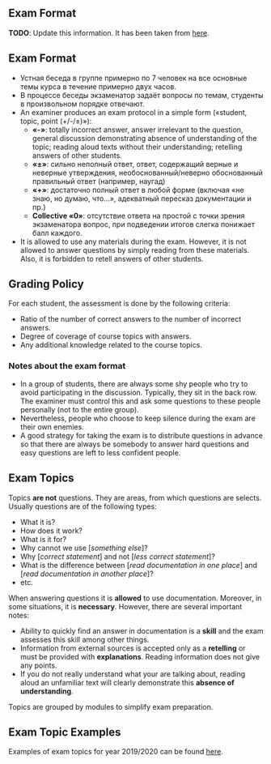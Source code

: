 Exam Format
---

__TODO__: Update this information. It has been taken from [here](https://uneex.ru/HSE/ExamTopics/Russian).

## Exam Format

* Устная беседа в группе примерно по 7 человек на все основные темы курса в течение примерно двух часов.
* В процессе беседы экзаменатор задаёт вопросы по темам, студенты в произвольном порядке отвечают.
* An examiner produces an exam protocol in a simple form («student, topic, point (+/-/±)»):
   * __«-»__: totally incorrect answer, answer irrelevant to the question, general discussion
   demonstrating absence of understanding of the topic;
   reading aloud texts without their understanding; retelling answers of other students.
   * __«±»__: сильно неполный ответ, ответ, содержащий верные и неверные утверждения,
   необоснованный/неверно обоснованный правильный ответ (например, наугад)
   * __«+»__: достаточно полный ответ в любой форме (включая «не знаю, но думаю, что…»,
   адекватный пересказ документации и пр.)
   * __Collective «0»__: отсутствие ответа на простой с точки зрения экзаменатора вопрос,
   при подведении итогов слегка понижает балл каждого.
* It is allowed to use any materials during the exam. However, it is not allowed to answer questions
  by simply reading from these materials. Also, it is forbidden to retell answers of other students.

## Grading Policy
 
For each student, the assessment is done by the following criteria:

* Ratio of the number of correct answers to the number of incorrect answers.
* Degree of coverage of course topics with answers.
* Any additional knowledge related to the course topics.

### Notes about the exam format

* In a group of students, there are always some shy people who try to avoid participating in
  the discussion. Typically, they sit in the back row. The examiner must control this
  and ask some questions to these people personally (not to the entire group).
* Nevertheless, people who choose to keep silence during the exam are their own enemies.
* A good strategy for taking the exam is to distribute questions in advance so that
  there are always be somebody to answer hard questions and easy questions are left
  to less confident people. 

## Exam Topics

Topics __are not__ questions. They are areas, from which questions are selects.
Usually questions are of the following types:

* What it is?
* How does it work?
* What is it for?
* Why cannot we use [_something else_]?
* Why [_correct statement_] and not [_less correct statement_]?
* What is the difference between [_read documentation in one place_] and
  [_read documentation in another place_]?
* etc.

When answering questions it is __allowed__ to use documentation. Moreover, in some situations,
it is __necessary__. However, there are several important notes:

* Ability to quickly find an answer in documentation is a __skill__ and the exam assesses
  this skill among other things.
* Information from external sources is accepted only as a __retelling__ or must be provided with
  __explanations__. Reading information does not give any points.
* If you do not really understand what your are talking about, reading aloud an unfamiliar
  text will clearly demonstrate this __absence of understanding__.

Topics are grouped by modules to simplify exam preparation.

## Exam Topic Examples

Examples of exam topics for year 2019/2020 can be found [here](exam_2019.md).
